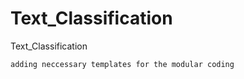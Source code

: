 # Text_Classification
Text_Classification
``````
adding neccessary templates for the modular coding
``````
